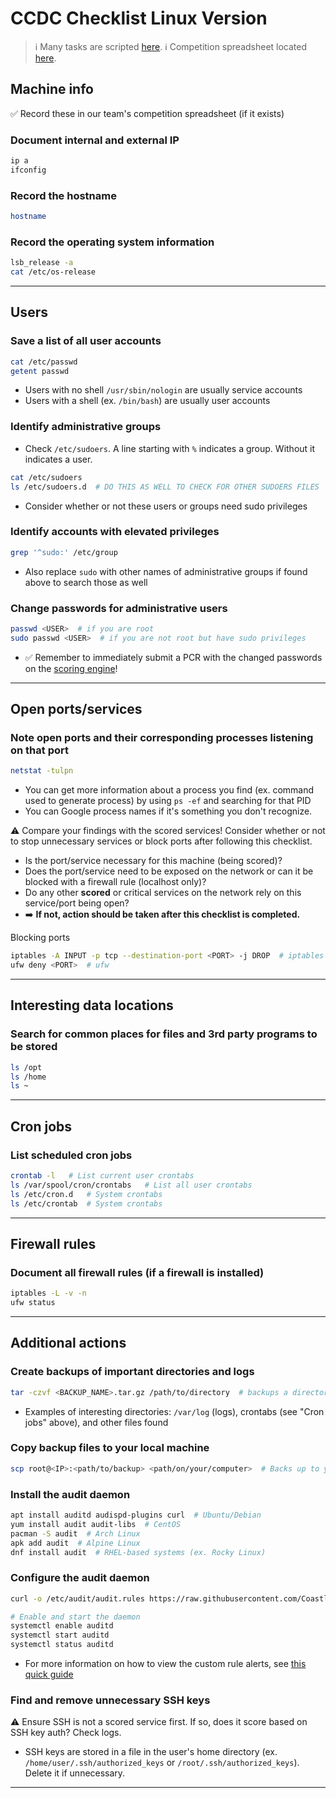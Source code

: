 # CCDC Checklist Linux Version

> ℹ️ Many tasks are scripted [here](https://raw.githubusercontent.com/Coastline-XploitClub/CCDC/refs/heads/main/CCDC_2024/linux/enumerator.sh).
> ℹ️ Competition spreadsheet located [here](https://docs.google.com/spreadsheets/d/10Qm3FMyiZFMBjiOrrYPRss4SwUmUvym1zQl239Idh9I/edit?usp=sharing).

## Machine info
✅ Record these in our team's competition spreadsheet (if it exists)
### Document internal and external IP
```bash
ip a
ifconfig
```

### Record the hostname
```bash
hostname
```

### Record the operating system information
```bash
lsb_release -a
cat /etc/os-release
```

---

## Users
### Save a list of all user accounts
```bash
cat /etc/passwd
getent passwd
```
- Users with no shell `/usr/sbin/nologin` are usually service accounts
- Users with a shell (ex. `/bin/bash`) are usually user accounts

### Identify administrative groups
- Check `/etc/sudoers`. A line starting with `%` indicates a group. Without it indicates a user.
```bash
cat /etc/sudoers
ls /etc/sudoers.d  # DO THIS AS WELL TO CHECK FOR OTHER SUDOERS FILES
```
- Consider whether or not these users or groups need sudo privileges

### Identify accounts with elevated privileges
```bash
grep '^sudo:' /etc/group
```
- Also replace `sudo` with other names of administrative groups if found above to search those as well

### Change passwords for administrative users
```bash
passwd <USER>  # if you are root
sudo passwd <USER>  # if you are not root but have sudo privileges
```
- ✅ Remember to immediately submit a PCR with the changed passwords on the [scoring engine](https://scoring.wrccdc.org/pcr)!

---

## Open ports/services
### Note open ports and their corresponding processes listening on that port
```bash
netstat -tulpn
```
- You can get more information about a process you find (ex. command used to generate process) by using `ps -ef` and searching for that PID
- You can Google process names if it's something you don't recognize.

⚠️ Compare your findings with the scored services! Consider whether or not to stop unnecessary services or block ports after following this checklist.
- Is the port/service necessary for this machine (being scored)?
- Does the port/service need to be exposed on the network or can it be blocked with a firewall rule (localhost only)?
- Do any other **scored** or critical services on the network rely on this service/port being open?
- ➡️ **If not, action should be taken after this checklist is completed.**

Blocking ports
```bash
iptables -A INPUT -p tcp --destination-port <PORT> -j DROP  # iptables
ufw deny <PORT>  # ufw
```

---

## Interesting data locations
### Search for common places for files and 3rd party programs to be stored
```bash
ls /opt
ls /home
ls ~
```

---

## Cron jobs
### List scheduled cron jobs
```bash
crontab -l   # List current user crontabs
ls /var/spool/cron/crontabs   # List all user crontabs
ls /etc/cron.d   # System crontabs
ls /etc/crontab  # System crontabs
```

---

## Firewall rules
### Document all firewall rules (if a firewall is installed)
```bash
iptables -L -v -n
ufw status
```

---

## Additional actions
### Create backups of important directories and logs
```bash
tar -czvf <BACKUP_NAME>.tar.gz /path/to/directory  # backups a directory
```
- Examples of interesting directories: `/var/log` (logs), crontabs (see "Cron jobs" above), and other files found

### Copy backup files to your local machine
```bash
scp root@<IP>:<path/to/backup> <path/on/your/computer>  # Backs up to your computer. Run on your computer!
```

### Install the audit daemon
```bash
apt install auditd audispd-plugins curl  # Ubuntu/Debian
yum install audit audit-libs  # CentOS
pacman -S audit  # Arch Linux
apk add audit  # Alpine Linux
dnf install audit  # RHEL-based systems (ex. Rocky Linux)
```
### Configure the audit daemon

```bash
curl -o /etc/audit/audit.rules https://raw.githubusercontent.com/Coastline-XploitClub/CCDC/refs/heads/main/CCDC_2024/linux/Useful%20configurations/audit.rules

# Enable and start the daemon
systemctl enable auditd
systemctl start auditd
systemctl status auditd
```
- For more information on how to view the custom rule alerts, see [this quick guide](https://github.com/Coastline-XploitClub/CCDC/blob/main/CCDC_2024/linux/README.md#reading-auditd-logs)

### Find and remove unnecessary SSH keys
⚠️ Ensure SSH is not a scored service first. If so, does it score based on SSH key auth? Check logs.
- SSH keys are stored in a file in the user's home directory (ex. `/home/user/.ssh/authorized_keys` or `/root/.ssh/authorized_keys`). Delete it if unnecessary.

---
